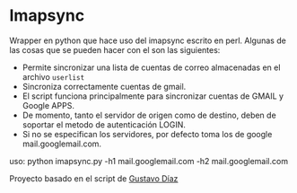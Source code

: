 Imapsync
========

Wrapper en python que hace uso del imapsync escrito en perl. 
Algunas de las cosas que se pueden hacer con el son las siguientes:

- Permite sincronizar una lista de cuentas de correo almacenadas en el archivo `userlist`
- Sincroniza correctamente cuentas de gmail.
- El script funciona principalmente para sincronizar cuentas de GMAIL y Google APPS.
- De momento, tanto el servidor de origen como de destino, deben de soportar el metodo de autenticación LOGIN.
- Si no se especifican los servidores, por defecto toma los de google mail.googlemail.com.

uso:
    python imapsync.py -h1 mail.googlemail.com -h2 mail.googlemail.com

Proyecto basado en el script de [Gustavo Díaz](http://artistic.lnxteam.org/?p=231)
